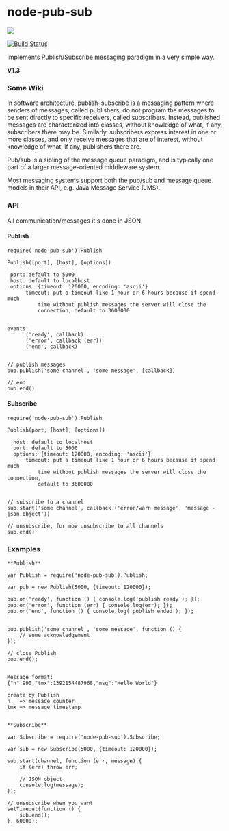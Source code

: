 # node-pub-sub

<a href="https://nodei.co/npm/node-pub-sub/"><img src="https://nodei.co/npm/node-pub-sub.png"></a>

[![Build Status](https://travis-ci.org/joaquimserafim/node-pub-sub.png?branch=master)](https://travis-ci.org/joaquimserafim/node-pub-sub)



Implements Publish/Subscribe messaging paradigm in a very simple way.


**V1.3**

  
### Some Wiki

In software architecture, publish–subscribe is a messaging pattern where senders of messages, called publishers, do not program the messages to be sent directly to specific receivers, called subscribers. Instead, published messages are characterized into classes, without knowledge of what, if any, subscribers there may be. Similarly, subscribers express interest in one or more classes, and only receive messages that are of interest, without knowledge of what, if any, publishers there are.

Pub/sub is a sibling of the message queue paradigm, and is typically one part of a larger message-oriented middleware system.

Most messaging systems support both the pub/sub and message queue models in their API, e.g. Java Message Service (JMS).



### API

All communication/messages it's done in JSON.

#### Publish
    
    require('node-pub-sub').Publish
      
    Publish([port], [host], [options])
      
     port: default to 5000
     host: default to localhost
     options: {timeout: 120000, encoding: 'ascii'}
          timeout: put a timeout like 1 hour or 6 hours because if spend much 
              time without publish messages the server will close the 
              connection, default to 3600000
          
      
    events:
          ('ready', callback)
          ('error', callback (err))
          ('end', callback)
    
    
    // publish messages
    pub.publish('some channel', 'some message', [callback])
    
    // end
    pub.end()

#### Subscribe

    require('node-pub-sub').Publish
    
    Publish(port, [host], [options])
    
      host: default to localhost
      port: default to 5000
      options: {timeout: 120000, encoding: 'ascii'}
          timeout: put a timeout like 1 hour or 6 hours because if spend much
              time without publish messages the server will close the connection,
              default to 3600000
          
    
    // subscribe to a channel      
    sub.start('some channel', callback ('error/warn message', 'message - json object'))
    
    // unsubscribe, for now unsubscribe to all channels
    sub.end()


### Examples

    **Publish**
    
    var Publish = require('node-pub-sub').Publish;
    
    var pub = new Publish(5000, {timeout: 120000});
    
    pub.on('ready', function () { console.log('publish ready'); });
    pub.on('error', function (err) { console.log(err); });
    pub.on('end', function () { console.log('publish ended'); });
    

    pub.publish('some channel', 'some message', function () {
        // some acknowledgement
    });
    
    // close Publish    
    pub.end();
    
    
    Message format:
    {"n":990,"tmx":1392154487968,"msg":"Hello World"}
    
    create by Publish
    n   => message counter 
    tmx => message timestamp
    
    
    **Subscribe**
    
    var Subscribe = require('node-pub-sub').Subscribe;
    
    var sub = new Subscribe(5000, {timeout: 120000});
    
    sub.start(channel, function (err, message) {
        if (err) throw err;
        
        // JSON object 
        console.log(message);
    });

    // unsubscribe when you want
    setTimeout(function () {
        sub.end();
    }, 60000);
    
    


